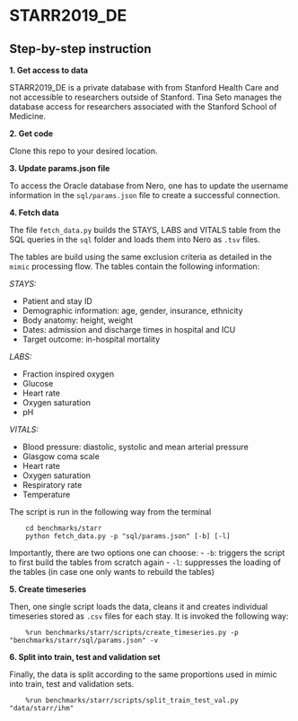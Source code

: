 # STARR2019_DE

## Step-by-step instruction

**1. Get access to data**

STARR2019_DE is a private database with from Stanford Health Care and not accessible
to researchers outside of Stanford. Tina Seto manages the database access for
researchers associated with the Stanford School of Medicine.

   
**2. Get code**
    
Clone this repo to your desired location.

    
**3. Update params.json file**

To access the Oracle database from Nero, one has to update the username information
in the `sql/params.json` file to create a successful connection.

**4. Fetch data**

The file `fetch_data.py` builds the STAYS, LABS and VITALS table from the SQL queries
in the `sql` folder and loads them into Nero as `.tsv` files.

The tables are build using the same exclusion criteria as detailed in the `mimic`
processing flow. The tables contain the following information:

*STAYS:*
- Patient and stay ID
- Demographic information: age, gender, insurance, ethnicity
- Body anatomy: height, weight
- Dates: admission and discharge times in hospital and ICU
- Target outcome: in-hospital mortality
    
*LABS:*
- Fraction inspired oxygen
- Glucose
- Heart rate
- Oxygen saturation
- pH
    
*VITALS:*
- Blood pressure: diastolic, systolic and mean arterial pressure
- Glasgow coma scale
- Heart rate
- Oxygen saturation
- Respiratory rate
- Temperature
    
The script is run in the following way from the terminal

        cd benchmarks/starr
        python fetch_data.py -p "sql/params.json" [-b] [-l]

Importantly, there are two options one can choose:
    - `-b`: triggers the script to first build the tables from scratch again
    - `-l`: suppresses the loading of the tables (in case one only wants to rebuild the tables)

**5. Create timeseries**

Then, one single script loads the data, cleans it and creates individual timeseries
stored as `.csv` files for each stay. It is invoked the following way: 

        %run benchmarks/starr/scripts/create_timeseries.py -p "benchmarks/starr/sql/params.json" -v

**6. Split into train, test and validation set**

Finally, the data is split according to the same proportions used in mimic into train, test
and validation sets. 

        %run benchmarks/starr/scripts/split_train_test_val.py "data/starr/ihm"
        
        